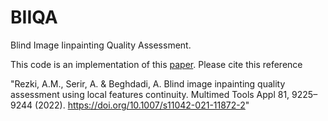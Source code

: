 # BIIQA
Blind Image Iinpainting Quality Assessment.

This code is an implementation of this [paper](https://doi.org/10.1007/s11042-021-11872-2). Please cite this reference 

"Rezki, A.M., Serir, A. & Beghdadi, A. Blind image inpainting quality assessment using local features continuity. Multimed Tools Appl 81, 9225–9244 (2022). https://doi.org/10.1007/s11042-021-11872-2"


 

